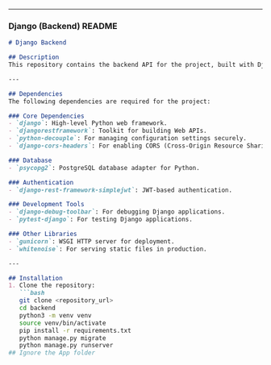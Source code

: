 
---

### Django (Backend) README

```markdown
# Django Backend

## Description
This repository contains the backend API for the project, built with Django and Django REST Framework (DRF).

---

## Dependencies
The following dependencies are required for the project:

### Core Dependencies
- `django`: High-level Python web framework.
- `djangorestframework`: Toolkit for building Web APIs.
- `python-decouple`: For managing configuration settings securely.
- `django-cors-headers`: For enabling CORS (Cross-Origin Resource Sharing).

### Database
- `psycopg2`: PostgreSQL database adapter for Python.

### Authentication
- `django-rest-framework-simplejwt`: JWT-based authentication.

### Development Tools
- `django-debug-toolbar`: For debugging Django applications.
- `pytest-django`: For testing Django applications.

### Other Libraries
- `gunicorn`: WSGI HTTP server for deployment.
- `whitenoise`: For serving static files in production.

---

## Installation
1. Clone the repository:
   ```bash
   git clone <repository_url>
   cd backend
   python3 -m venv venv
   source venv/bin/activate
   pip install -r requirements.txt
   python manage.py migrate
   python manage.py runserver
## Ignore the App folder
